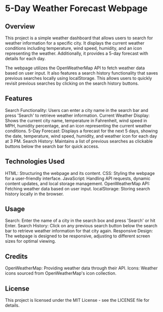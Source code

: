 # 5-Day Weather Forecast Webpage
## Overview
This project is a simple weather dashboard that allows users to search for weather information for a specific city. It displays the current weather conditions including temperature, wind speed, humidity, and an icon representing the weather. Additionally, it provides a 5-day forecast with details for each day.

The webpage utilizes the OpenWeatherMap API to fetch weather data based on user input. It also features a search history functionality that saves previous searches locally using localStorage. This allows users to quickly revisit previous searches by clicking on the search history buttons.

## Features
Search Functionality: Users can enter a city name in the search bar and press 'Search' to retrieve weather information.
Current Weather Display: Shows the current city name, temperature in Fahrenheit, wind speed in MPH, humidity percentage, and an icon representing the current weather conditions.
5-Day Forecast: Displays a forecast for the next 5 days, showing the date, temperature, wind speed, humidity, and weather icon for each day at 3 PM.
Search History: Maintains a list of previous searches as clickable buttons below the search bar for quick access.
## Technologies Used
HTML: Structuring the webpage and its content.
CSS: Styling the webpage for a user-friendly interface.
JavaScript: Handling API requests, dynamic content updates, and local storage management.
OpenWeatherMap API: Fetching weather data based on user input.
localStorage: Storing search history locally in the browser.


## Usage
Search: Enter the name of a city in the search box and press 'Search' or hit Enter.
Search History: Click on any previous search button below the search bar to retrieve weather information for that city again.
Responsive Design: The webpage is designed to be responsive, adjusting to different screen sizes for optimal viewing.

## Credits
OpenWeatherMap: Providing weather data through their API.
Icons: Weather icons sourced from OpenWeatherMap's icon collection.

## License
This project is licensed under the MIT License - see the LICENSE file for details.

